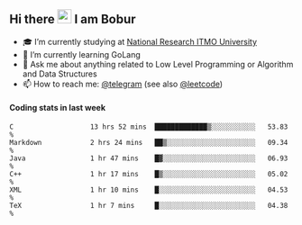 ## Hi there <img src="https://media.giphy.com/media/hvRJCLFzcasrR4ia7z/giphy.gif" width="25px" height="25px"> I am Bobur

- :mortar_board: I’m currently studying at [National Research ITMO University](https://itmo.ru/)
- :seedling: I’m currently learning GoLang
- :speech_balloon: Ask me about anything related to Low Level Programming or Algorithm and Data Structures
- :mailbox: How to reach me: [@telegram](https://t.me/octoant) (see also [@leetcode](https://leetcode.com/octoant/))    

#### Coding stats in last week

<!--START_SECTION:waka-->

```text
C                   13 hrs 52 mins  █████████████▒░░░░░░░░░░░   53.83 %
Markdown            2 hrs 24 mins   ██▒░░░░░░░░░░░░░░░░░░░░░░   09.34 %
Java                1 hr 47 mins    █▓░░░░░░░░░░░░░░░░░░░░░░░   06.93 %
C++                 1 hr 17 mins    █▒░░░░░░░░░░░░░░░░░░░░░░░   05.02 %
XML                 1 hr 10 mins    █░░░░░░░░░░░░░░░░░░░░░░░░   04.53 %
TeX                 1 hr 7 mins     █░░░░░░░░░░░░░░░░░░░░░░░░   04.38 %
```

<!--END_SECTION:waka-->
